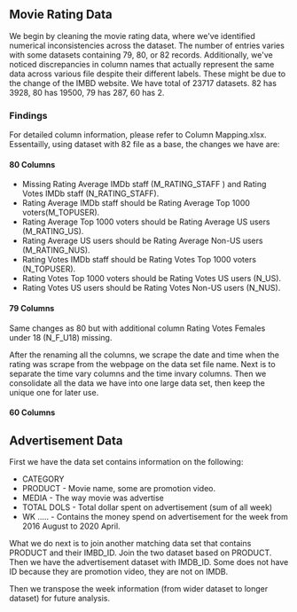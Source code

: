 ## Movie Rating Data
We begin by cleaning the movie rating data, where we've identified numerical inconsistencies across the dataset. The number of entries varies with some datasets containing 79, 80, or 82 records. Additionally, we've noticed discrepancies in column names that actually represent the same data across various file despite their different labels. These might be due to the change of the IMBD website. We have total of 23717 datasets. 82 has 3928, 80 has 19500, 79 has 287, 60 has 2.

### Findings
For detailed column information, please refer to Column Mapping.xlsx. Essentailly, using dataset with 82 file as a base, the changes we have are:

#### 80 Columns
* Missing Rating Average IMDb staff (M_RATING_STAFF ) and Rating Votes IMDb staff (N_RATING_STAFF).
* Rating Average IMDb staff should be Rating Average Top 1000 voters(M_TOPUSER).
* Rating Average Top 1000 voters should be Rating Average US users (M_RATING_US).
* Rating Average US users should be Rating Average Non-US users (M_RATING_NUS).
* Rating Votes IMDb staff should be Rating Votes Top 1000 voters (N_TOPUSER).
* Rating Votes Top 1000 voters should be Rating Votes US users (N_US).
* Rating Votes US users should be Rating Votes Non-US users (N_NUS).

#### 79 Columns
Same changes as 80 but with additional column Rating Votes Females under 18 (N_F_U18) missing.

After the renaming all the columns, we scrape the date and time when the rating was scrape from the webpage on the data set file name. Next is to separate the time vary columns and the time invary columns. Then we consolidate all the data we have into one large data set, then keep the unique one for later use.

#### 60 Columns




## Advertisement Data
First we have the data set contains information on the following:
* CATEGORY
* PRODUCT - Movie name, some are promotion video. 
* MEDIA - The way movie was advertise
* TOTAL DOLS - Total dollar spent on advertisement (sum of all week)
* WK ..... - Contains the money spend on advertisement for the week from 2016 August to 2020 April.

What we do next is to join another matching data set that contains PRODUCT and their IMBD_ID. Join the two dataset based on PRODUCT. Then we have the advertisement dataset with IMDB_ID. Some does not have ID because they are promotion video, they are not on IMDB. 

Then we transpose the week information (from wider dataset to longer dataset) for future analysis. 

















